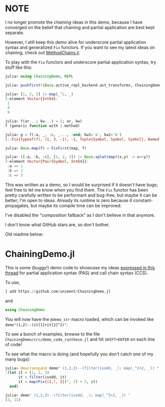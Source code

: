 # NOTE

I no longer promote the *chaining* ideas in this demo, because I have converged on the belief that chaining and partial application are best kept separate.

However, I still keep this demo alive for underscore partial application syntax and generalized `Fix` functors. If you want to see my latest ideas on chaining, check out [MethodChains.jl](https://github.com/uniment/MethodChains.jl).

To play with the `Fix` functors and underscore partial application syntax, try stuff like this:

```julia
julia> using ChainingDemo, REPL

julia> pushfirst!(Base.active_repl_backend.ast_transforms, ChainingDemo._underscore_pas!);

julia> [1, 2, 3] |> map(_^2, _)
3-element Vector{Int64}:
 1
 4
 9

julia> f(ar...; kw...) = (; ar, kw)
f (generic function with 1 method)

julia> g = f(:a, _, :c, _..., :end; kw1='a', kw2='b')
(::Fix{typeof(f), (1, 3, -1), -1, Tuple{Symbol, Symbol, Symbol}, NamedTuple{(:kw1, :kw2), Tuple{Char, Char}}}) (generic function with 1 method)

julia> Base.map(f) = FixFirst(map, f)

julia> ([:a, :b, :c], [1, 2, 3]) |> Base.splat(map((x,y) -> x=>y))
3-element Vector{Pair{Symbol, Int64}}:
 :a => 1
 :b => 2
 :c => 3
```

This was written as a demo, so I would be surprised if it doesn't have bugs; feel free to let me know when you find them. The `Fix` functor has been pretty carefully written to be performant and bug-free, but maybe it can be better; I'm open to ideas. Already its runtime is zero because it constant-propagates, but maybe its compile time can be improved.

I've disabled the "composition fallback" as I don't believe in that anymore.

I don't know what GitHub stars are, so don't bother.

Old readme below:

# ChainingDemo.jl

This is some (buggy!) demo code to showcase my ideas [expressed in this thread](https://discourse.julialang.org/t/fixing-the-piping-chaining-partial-application-issue-rev-2/90408/31) for partial application syntax (PAS) and call chain syntax (CCS).

To use,

```julia
] add https://github.com/uniment/ChainingDemo.jl
```

and 

```julia
using ChainingDemo
```

You will now have the `@demo_str` macro loaded, which can be invoked like `demo"(1,2)--(it[1]+it[2]^2)"`.

To see a bunch of examples, browse to the file `ChainingDemo/src/demo_code_runthese.jl` and hit `SHIFT+ENTER` on each line of code!

To see what the macro is doing (and hopefully you don't catch one of my many bugs):
```julia
julia> @macroexpand demo" (1,2,3)--(filter(isodd, _); map(_^2+2, _)) "
:(let it = (1, 2, 3)
      it = filter(isodd, it)
      it = map(Fix{(2,), 2}(^, 2) + 2, it)
  end)

julia> demo" (1,2,3)--(filter(isodd, _); map(_^2+2, _)) "
(3, 11)
```
